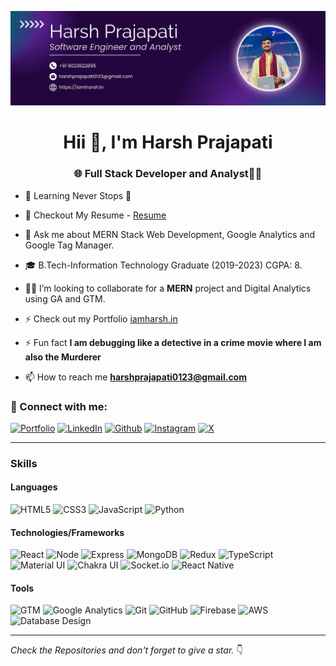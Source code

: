 ![Profile Background](./assets/Profile%20Background.png)

<h1 align="center">Hii 👋, I'm Harsh Prajapati</h1>
<h3 align="center">🌐 Full Stack Developer and Analyst🧑‍💻</h3>

- 🌱 Learning Never Stops 🚀

- 📃 Checkout My Resume - <a href = "https://drive.google.com/drive/folders/14X1zywbbfk8TZzuJqrnm164d4Zy_9HMp?usp=sharing">Resume</a>

- 💬 Ask me about MERN Stack Web Development, Google Analytics and Google Tag Manager.

- 🎓 B.Tech-Information Technology Graduate (2019-2023) CGPA: 8.

- 👨‍💻 I’m looking to collaborate for a **MERN** project and Digital Analytics using GA and GTM.

- ⚡ Check out my Portfolio <a href = "https://iamharsh.in">iamharsh.in</a>

- ⚡ Fun fact **I am debugging like a detective in a crime movie where I am also the Murderer**

- 📫 How to reach me **harshprajapati0123@gmail.com**

### 🤝 Connect with me:

[![Portfolio](https://img.shields.io/badge/Portfolio-1000?style=for-the-badge&logo=Portfolio&logoColor=white)](https://www.iamharsh.in)
[![LinkedIn](https://img.shields.io/badge/LinkedIn-0077B5?style=for-the-badge&logo=linkedin&logoColor=white)](https://www.linkedin.com/in/harsh-prajapati-developer/)
[![Github](https://img.shields.io/badge/Github-808080?style=for-the-badge&logo=instagram&logoColor=white)](https://github.com/harshprajapati8347)
[![Instagram](https://img.shields.io/badge/Instagram-d62976?style=for-the-badge&logo=instagram&logoColor=white)](https://www.instagram.com/harsh_pr26/)
[![X](https://img.shields.io/badge/X-000?style=for-the-badge&logo=twitter&logoColor=white)](https://twitter.com/Harsh62300719)

---

### Skills

#### Languages

<div align="left">
<img alt="HTML5" src="https://img.shields.io/badge/HTML5-E34F26?style=for-the-badge&logo=html5&logoColor=white"/>
<img alt="CSS3" src="https://img.shields.io/badge/CSS3-1572B6?style=for-the-badge&logo=css3&logoColor=white"/>
<img alt="JavaScript" src="https://img.shields.io/badge/JavaScript-F7DF1E?style=for-the-badge&logo=javascript&logoColor=black"/>
<img alt="Python" src="https://img.shields.io/badge/Python-4584b6?style=for-the-badge&logo=Python&logoColor=white"/>
</div>

#### Technologies/Frameworks

<div align="left">
<img alt="React" src="https://img.shields.io/badge/React-61DAFB?style=for-the-badge&logo=react&logoColor=black"/>
<img alt="Node" src="https://img.shields.io/badge/Node.js-339933?style=for-the-badge&logo=node.js&logoColor=white"/>
<img alt="Express" src="https://img.shields.io/badge/Express-000000?style=for-the-badge&logo=express&logoColor=white"/>
<img alt="MongoDB" src="https://img.shields.io/badge/MongoDB-47A248?style=for-the-badge&logo=mongodb&logoColor=white"/>
<img alt="Redux" src="https://img.shields.io/badge/Redux-593D88?style=for-the-badge&logo=redux&logoColor=white"/>
<img alt="TypeScript" src="https://img.shields.io/badge/TypeScript-3178C6?style=for-the-badge&logo=typescript&logoColor=white"/>
<img alt="Material UI" src="https://img.shields.io/badge/Material_UI-0081CB?style=for-the-badge&logo=material-ui&logoColor=white"/>
<img alt="Chakra UI" src="https://img.shields.io/badge/Chakra_UI-319795?style=for-the-badge&logo=chakra-ui&logoColor=white"/>
<img alt="Socket.io" src="https://img.shields.io/badge/Socket.io-010101?style=for-the-badge&logo=Socket.io&logoColor=white"/>
<img alt="React Native" src="https://img.shields.io/badge/React_Native-61DAFB?style=for-the-badge&logo=react&logoColor=black"/>
</div>

#### Tools

<div align="left">
<img alt="GTM" src="https://img.shields.io/badge/GTM-4584b6?style=for-the-badge&logo=google-tag-manager&logoColor=white"/>
<img alt="Google Analytics" src="https://img.shields.io/badge/GA-E37400?style=for-the-badge&logo=google-analytics&logoColor=white"/>
<img alt="Git" src="https://img.shields.io/badge/Git-F05032?style=for-the-badge&logo=git&logoColor=white"/>
<img alt="GitHub" src="https://img.shields.io/badge/GitHub-181717?style=for-the-badge&logo=github&logoColor=white"/>
<img alt="Firebase" src="https://img.shields.io/badge/Firebase-FFCA28?style=for-the-badge&logo=firebase&logoColor=black"/>
<img alt="AWS" src="https://img.shields.io/badge/AWS-232F3E?style=for-the-badge&logo=amazon-aws&logoColor=white"/>
<img alt="Database Design" src="https://img.shields.io/badge/Database_Design-003545?style=for-the-badge&logo=database&logoColor=white"/>
</div>

---

_Check the Repositories and don't forget to give a star._ 👇
